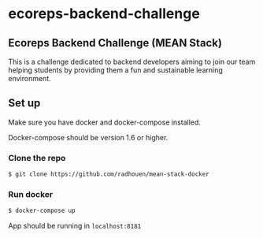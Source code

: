 # ecoreps-backend-challenge
## Ecoreps Backend Challenge (MEAN Stack)

This is a challenge dedicated to backend developers aiming to join our team helping students by providing them a fun and sustainable learning environment. 

## Set up
Make sure you have docker and docker-compose installed.

Docker-compose should be version 1.6 or higher.

### Clone the repo
```bash
$ git clone https://github.com/radhouen/mean-stack-docker
```
 ### Run docker
 ```bash
 $ docker-compose up
 ```

 App should be running in `localhost:8181`
